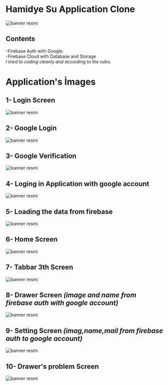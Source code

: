 # Hamidye Su Application Clone
![banner resmi](https://github.com/emirgangs/hamidye_su_clone/blob/main/assets/logo.png?raw=true)
## Contents
-Firebase Auth with Google. <br/>
-Firebase Cloud with Database and Storage <br/>
*I tried to coding cleanly and according to the rules.*
# **Application's İmages**
## **1- Login Screen**
![banner resmi](https://github.com/emirgangs/hamidye_su_clone/blob/main/assets/app_images/1.PNG?raw=true)
## **2- Google Login**
![banner resmi](https://github.com/emirgangs/hamidye_su_clone/blob/main/assets/app_images/2.PNG?raw=true)
## **3- Google Verification**
![banner resmi](https://github.com/emirgangs/hamidye_su_clone/blob/main/assets/app_images/3.PNG?raw=true)
## **4- Loging in Application with google account**
![banner resmi](https://github.com/emirgangs/hamidye_su_clone/blob/main/assets/app_images/4.PNG?raw=true)
## **5- Loading the data from firebase**
![banner resmi](https://github.com/emirgangs/hamidye_su_clone/blob/main/assets/app_images/5.PNG?raw=true)
## **6- Home Screen**
![banner resmi](https://github.com/emirgangs/hamidye_su_clone/blob/main/assets/app_images/6.PNG?raw=true)
## **7- Tabbar 3th Screen**
![banner resmi](https://github.com/emirgangs/hamidye_su_clone/blob/main/assets/app_images/7.PNG?raw=true)
## **8- Drawer Screen** *(image and name from firebase auth with google account)*
![banner resmi](https://github.com/emirgangs/hamidye_su_clone/blob/main/assets/app_images/8.PNG?raw=true)
## **9- Setting Screen** *(imag,name,mail from firebase auth to google account)*
![banner resmi](https://github.com/emirgangs/hamidye_su_clone/blob/main/assets/app_images/9.PNG?raw=true)
## **10- Drawer's problem Screen**
![banner resmi](https://github.com/emirgangs/hamidye_su_clone/blob/main/assets/app_images/10.PNG?raw=true)
